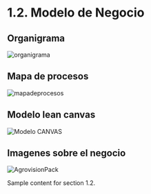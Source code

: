 # 1.2. Modelo de Negocio

## Organigrama

![organigrama](https://github.com/user-attachments/assets/d1bfc0e3-1ce0-46b4-a5c8-74cf53d55220)

## Mapa de procesos
![mapadeprocesos](https://github.com/user-attachments/assets/2e4462e6-f35e-4613-ab5b-a075af55859c)

## Modelo lean canvas
![Modelo CANVAS](https://github.com/user-attachments/assets/761c0c63-5c14-46b8-89f6-4b6cc253f917)

## Imagenes sobre el negocio

![AgrovisionPack](https://github.com/user-attachments/assets/f7c2b122-1e0d-4b4b-bb83-783e387a14ae)


Sample content for section 1.2.

